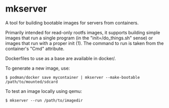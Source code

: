 # mkserver

A tool for building bootable images for servers from containers.

Primarily intended for read-only rootfs images, it supports building simple images that run a single program (in the "init=/do_things.sh" sense) or images that run with a proper init (1). The command to run is taken from the container's "Cmd" attribute.

Dockerfiles to use as a base are available in docker/.

To generate a new image, use:
```
$ podman/docker save mycontainer | mkserver --make-bootable /path/to/mounted/sdcard
```

To test an image locally using qemu:
```
$ mkserver --run /path/to/imagedir
```
